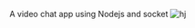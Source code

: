 A video chat app using Nodejs and socket
![hj](https://user-images.githubusercontent.com/63046049/195177809-c237e1b3-d95f-4c23-a864-9da06e220024.PNG)
